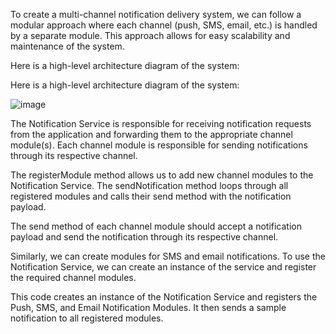 To create a multi-channel notification delivery system, we can follow a modular approach where each channel (push, SMS, email, etc.) is handled by a separate module. This approach allows for easy scalability and maintenance of the system.


Here is a high-level architecture diagram of the system:

Here is a high-level architecture diagram of the system:

![image](https://github.com/code978/Multi-Channel/assets/56649142/770edaf9-9fc8-4f16-b468-88e3aaeb2dec)





The Notification Service is responsible for receiving notification requests from the application and forwarding them to the appropriate channel module(s). Each channel module is responsible for sending notifications through its respective channel.


The registerModule method allows us to add new channel modules to the Notification Service. The sendNotification method loops through all registered modules and calls their send method with the notification payload.


The send method of each channel module should accept a notification payload and send the notification through its respective channel.


Similarly, we can create modules for SMS and email notifications.
To use the Notification Service, we can create an instance of the service and register the required channel modules.

This code creates an instance of the Notification Service and registers the Push, SMS, and Email Notification Modules. It then sends a sample notification to all registered modules.

